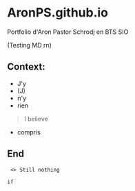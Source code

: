 # AronPS.github.io
Portfolio d'Aron Pastor Schrodj en BTS SIO

(Testing MD rn)

## Context:
 - J'y
  - (J)
 - n'y
 - rien
 > I believe
 - compris
## End

```
 <> Still nothing

if
